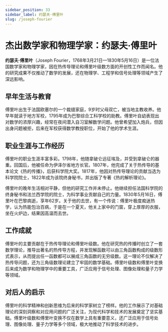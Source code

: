 ```yaml
---
sidebar_position: 33
sidebar_label: 约瑟夫·傅里叶
slug: /joseph-fourier
---
```


# 杰出数学家和物理学家：约瑟夫·傅里叶

**约瑟夫·傅里叶**（Joseph Fourier，1768年3月21日—1830年5月16日）是一位法国数学家和物理学家，因在热传导理论和傅里叶级数方面的开创性工作而闻名。他的研究成果不仅推动了数学的发展，还在物理学、工程学和信号处理等领域产生了深远影响。

## 早年生活与教育

傅里叶出生于法国欧塞尔的一个裁缝家庭，9岁时父母双亡，被当地主教收养。他早年就读于地方军校，1795年成为巴黎综合工科学校的助教。傅里叶自幼表现出对数学的浓厚兴趣，经常在夜间潜入自习室解数学问题。他曾希望加入炮兵，但因出身问题被拒，后来在军校获得数学教授职位，开始了他的学术生涯。

## 职业生涯与工作经历

傅里叶的职业生涯丰富多彩。1798年，他随拿破仑远征埃及，并受到拿破仑的器重。回国后，他被任命为伊泽尔省地方长官。1807年，他完成了关于热传导的基本论文《热的传播》，后获科学院大奖。1817年，他因对热传导理论的贡献当选为科学院院士，1822年成为该院终身秘书，并出版了专著《热的解析理论》。

傅里叶的晚年生活相对平静，但他的研究工作并未停止。他继续担任法国科学院的终身秘书和法兰西学院的院士，为科学事业贡献自己的力量。1830年5月16日，傅里叶在巴黎病逝，享年62岁。关于他的去世，有一个传说：傅里叶极度痴迷热学，认为热能包治百病，于是在一个夏天，他关上家中的门窗，穿上厚厚的衣服，坐在火炉边，结果因高温而去世。

## 工作成就

傅里叶的主要贡献在于热传导理论和傅里叶级数。他在研究热的传播时创立了一套数学理论，推导出著名的热传导方程，并发现解函数可以由三角函数构成的级数形式表示，从而提出任一函数都可以展成三角函数的无穷级数。这一理论不仅解决了热传导问题，还为三角级数理论建立了牢固的数学基础。傅里叶级数和傅里叶变换后来成为数学和物理学中的重要工具，广泛应用于信号处理、图像处理和量子力学等领域。

## 对后人的启示

傅里叶的科学精神和创新思维为后来的科学家树立了榜样。他的工作展示了对基础理论的深刻洞察和对应用问题的广泛关注，为现代科学和技术的发展奠定了坚实基础。傅里叶级数和傅里叶变换不仅在数学上具有重要意义，还广泛应用于信号处理、图像处理、量子力学等多个领域，极大地推动了科学技术的进步。
